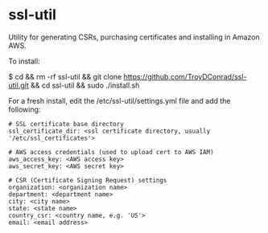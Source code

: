 # ssl-util
Utility for generating CSRs, purchasing certificates and installing in Amazon AWS.

To install:

$ cd && rm -rf ssl-util && git clone https://github.com/TroyDConrad/ssl-util.git && cd ssl-util && sudo ./install.sh

For a fresh install, edit the /etc/ssl-util/settings.yml file and add the following:

```
# SSL certificate base directory
ssl_certificate_dir: <ssl certificate directory, usually '/etc/ssl_certificates'>

# AWS access credentials (used to upload cert to AWS IAM)
aws_access_key: <AWS access key>
aws_secret_key: <AWS secret key>

# CSR (Certificate Signing Request) settings
organization: <organization name>
department: <department name>
city: <city name>
state: <state name>
country_csr: <country name, e.g. 'US'>
email: <email address>
```